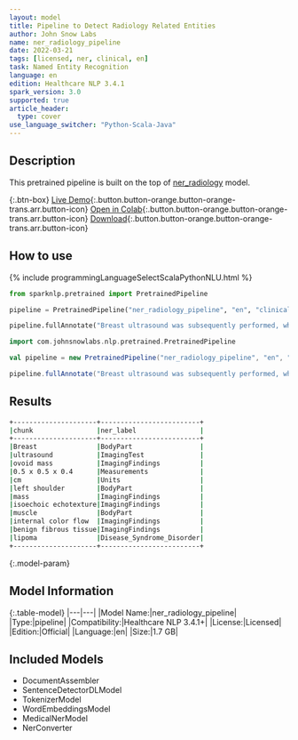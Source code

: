 ```yaml
---
layout: model
title: Pipeline to Detect Radiology Related Entities
author: John Snow Labs
name: ner_radiology_pipeline
date: 2022-03-21
tags: [licensed, ner, clinical, en]
task: Named Entity Recognition
language: en
edition: Healthcare NLP 3.4.1
spark_version: 3.0
supported: true
article_header:
  type: cover
use_language_switcher: "Python-Scala-Java"
---
```



## Description


This pretrained pipeline is built on the top of [ner_radiology](https://nlp.johnsnowlabs.com/2021/03/31/ner_radiology_en.html) model.


{:.btn-box}
[Live Demo](https://demo.johnsnowlabs.com/healthcare/NER_RADIOLOGY/){:.button.button-orange.button-orange-trans.arr.button-icon}
[Open in Colab](https://colab.research.google.com/github/JohnSnowLabs/spark-nlp-workshop/blob/master/tutorials/streamlit_notebooks/healthcare/NER_RADIOLOGY.ipynb){:.button.button-orange.button-orange-trans.arr.button-icon}
[Download](https://s3.amazonaws.com/auxdata.johnsnowlabs.com/clinical/models/ner_radiology_pipeline_en_3.4.1_3.0_1647874212591.zip){:.button.button-orange.button-orange-trans.arr.button-icon}


## How to use






<div class="tabs-box" markdown="1">
{% include programmingLanguageSelectScalaPythonNLU.html %}

```python
from sparknlp.pretrained import PretrainedPipeline

pipeline = PretrainedPipeline("ner_radiology_pipeline", "en", "clinical/models")

pipeline.fullAnnotate("Breast ultrasound was subsequently performed, which demonstrated an ovoid mass measuring approximately 0.5 x 0.5 x 0.4 cm in diameter located within the left shoulder. This mass demonstrates isoechoic echotexture to the adjacent muscle, with no evidence of internal color flow. This may represent benign fibrous tissue or a lipoma.")
```
```scala
import com.johnsnowlabs.nlp.pretrained.PretrainedPipeline

val pipeline = new PretrainedPipeline("ner_radiology_pipeline", "en", "clinical/models")

pipeline.fullAnnotate("Breast ultrasound was subsequently performed, which demonstrated an ovoid mass measuring approximately 0.5 x 0.5 x 0.4 cm in diameter located within the left shoulder. This mass demonstrates isoechoic echotexture to the adjacent muscle, with no evidence of internal color flow. This may represent benign fibrous tissue or a lipoma.")
```
</div>


## Results


```bash
+---------------------+-------------------------+
|chunk                |ner_label                |
+---------------------+-------------------------+
|Breast               |BodyPart                 |
|ultrasound           |ImagingTest              |
|ovoid mass           |ImagingFindings          |
|0.5 x 0.5 x 0.4      |Measurements             |
|cm                   |Units                    |
|left shoulder        |BodyPart                 |
|mass                 |ImagingFindings          |
|isoechoic echotexture|ImagingFindings          |
|muscle               |BodyPart                 |
|internal color flow  |ImagingFindings          |
|benign fibrous tissue|ImagingFindings          |
|lipoma               |Disease_Syndrome_Disorder|
+---------------------+-------------------------+
```


{:.model-param}
## Model Information


{:.table-model}
|---|---|
|Model Name:|ner_radiology_pipeline|
|Type:|pipeline|
|Compatibility:|Healthcare NLP 3.4.1+|
|License:|Licensed|
|Edition:|Official|
|Language:|en|
|Size:|1.7 GB|


## Included Models


- DocumentAssembler
- SentenceDetectorDLModel
- TokenizerModel
- WordEmbeddingsModel
- MedicalNerModel
- NerConverter
<!--stackedit_data:
eyJoaXN0b3J5IjpbLTEwODY2MTQyOTJdfQ==
-->
